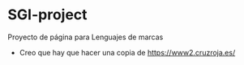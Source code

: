 # SGI-project
Proyecto de página para Lenguajes de marcas
- Creo que hay que hacer una copia de https://www2.cruzroja.es/
